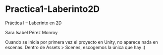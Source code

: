 # Practica1-Laberinto2D
Práctica I – Laberinto en 2D

Sara Isabel Pérez Monroy

Cuando se inicia por primera vez el proyecto en Unity, no aparece nada en escenas. Dentro de Assets > Scenes, escogemos la única que hay :)
